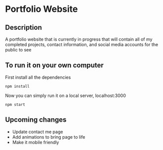 # Portfolio Website

## Description
A portfolio website that is currently in progress that will contain all of my completed projects, contact information, and social media accounts for the public to see

## To run it on your own computer
First install all the dependencies 
```
npm install
```
Now you can simply run it on a local server, localhost:3000
```
npm start
```

## Upcoming changes
* Update contact me page
* Add animations to bring page to life
* Make it mobile friendly
